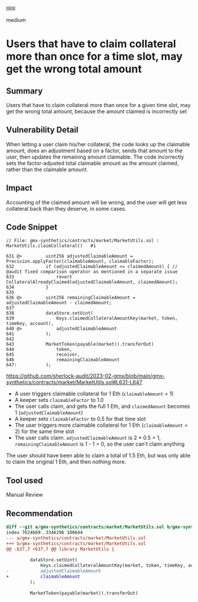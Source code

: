 IllIllI

medium

# Users that have to claim collateral more than once for a time slot, may get the wrong total amount

## Summary

Users that have to claim collateral more than once for a given time slot, may get the wrong total amount, because the amount claimed is incorrectly set


## Vulnerability Detail

When letting a user claim his/her collateral, the code looks up the claimable amount, does an adjustment based on a factor, sends that amount to the user, then updates the remaining amount claimable. The code incorrectly sets the factor-adjusted total claimable amount as the amount claimed, rather than the claimable amount.

## Impact

Accounting of the claimed amount will be wrong, and the user will get less collateral back than they deserve, in some cases.


## Code Snippet

```solidity
// File: gmx-synthetics/contracts/market/MarketUtils.sol : MarketUtils.claimCollateral()   #1

631 @>         uint256 adjustedClaimableAmount = Precision.applyFactor(claimableAmount, claimableFactor);
632            if (adjustedClaimableAmount <= claimedAmount) { // @audit fixed comparison operator as mentioned in a separate issue
633                revert CollateralAlreadyClaimed(adjustedClaimableAmount, claimedAmount);
634            }
635    
636 @>         uint256 remainingClaimableAmount = adjustedClaimableAmount - claimedAmount;
637    
638            dataStore.setUint(
639                Keys.claimedCollateralAmountKey(market, token, timeKey, account),
640 @>             adjustedClaimableAmount
641            );
642    
643            MarketToken(payable(market)).transferOut(
644                token,
645                receiver,
646                remainingClaimableAmount
647:           );
```
https://github.com/sherlock-audit/2023-02-gmx/blob/main/gmx-synthetics/contracts/market/MarketUtils.sol#L631-L647

- A user triggers claimable collateral for 1 Eth (`claimableAmount` = 1)
- A keeper sets `claimableFactor` to 1.0
- The user calls claim, and gets the full 1 Eth, and `claimedAmount` becomes 1 (`adjustedClaimableAmount`)
- A keeper sets `claimableFactor` to 0.5 for that time slot
- The user triggers more claimable collateral for 1 Eth (`claimableAmount` = 2) for the same time slot
- The user calls claim. `adjustedClaimableAmount` is 2 * 0.5 = 1, `remainingClaimableAmount` is 1 - 1 = 0, so the user can't claim anything

The user should have been able to claim a total of 1.5 Eth, but was only able to claim the original 1 Eth, and then nothing more.


## Tool used

Manual Review


## Recommendation

```diff
diff --git a/gmx-synthetics/contracts/market/MarketUtils.sol b/gmx-synthetics/contracts/market/MarketUtils.sol
index 7624b69..3346296 100644
--- a/gmx-synthetics/contracts/market/MarketUtils.sol
+++ b/gmx-synthetics/contracts/market/MarketUtils.sol
@@ -637,7 +637,7 @@ library MarketUtils {
 
         dataStore.setUint(
             Keys.claimedCollateralAmountKey(market, token, timeKey, account),
-            adjustedClaimableAmount
+            claimableAmount
         );
 
         MarketToken(payable(market)).transferOut(
```
